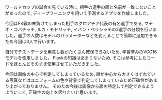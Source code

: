 ワールドカップの試合を見ている時に, 相手の選手の顔と名前が一致しないことがあったので, ディープラーニングを用いて予測するアプリを作成しました。

今回はPK戦の末負けてしまった相手のクロアチア代表の有名選手である, マテオ・コバチッチ, ルカ・モドリッチ, イバン・ペリシッチの3選手の分類を行いました。選手の人数はモデルのパラメーターなどを変えることで簡単に追加できるため今回は3人で行います。

自分でテストデータを用意し数がたくさん確保できないため, 学習済みのVGG16モデルを使用しました。
Flaskの知識はあまりないため, そこは参考にしたコードをほとんどそのまま使用させていただきました。

今回は画像の中心で判定してしまっているため, 顔が中心から大きくはずれている写真などはユニフォームの色や背景で判定してしまっているため正確性があまり上がっておりません。
そのため今後は画像から顔を特定して判定できるようようにして, 正確性の向上を図りたいと思います。

